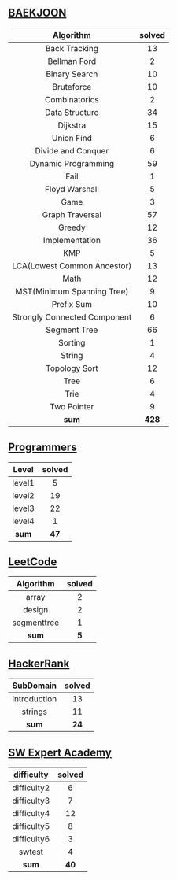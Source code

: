 ## [BAEKJOON](./baekjoon/)
|    Algorithm    | solved |
| :-------------: | :----: |
|Back Tracking|13|
|Bellman Ford|2|
|Binary Search|10|
|Bruteforce|10|
|Combinatorics|2|
|Data Structure|34|
|Dijkstra|15|
|Union Find|6|
|Divide and Conquer|6|
|Dynamic Programming|59|
|Fail|1|
|Floyd Warshall|5|
|Game|3|
|Graph Traversal|57|
|Greedy|12|
|Implementation|36|
|KMP|5|
|LCA(Lowest Common Ancestor)|13|
|Math|12|
|MST(Minimum Spanning Tree)|9|
|Prefix Sum|10|
|Strongly Connected Component|6|
|Segment Tree|66|
|Sorting|1|
|String|4|
|Topology Sort|12|
|Tree|6|
|Trie|4|
|Two Pointer|9|
| **sum** | **428**|

## [Programmers](./programmers/)
|    Level    | solved |
| :-------------: | :----: |
|level1|5|
|level2|19|
|level3|22|
|level4|1|
| **sum** | **47**|

## [LeetCode](./leetcode/)
|    Algorithm    | solved |
| :-------------: | :----: |
|array|2|
|design|2|
|segmenttree|1|
| **sum** | **5**|

## [HackerRank](./hackerrank/)
|    SubDomain    | solved |
| :-------------: | :----: |
|introduction|13|
|strings|11|
| **sum** | **24**|

## [SW Expert Academy](./swea/)
|    difficulty    | solved |
| :-------------: | :----: |
|difficulty2|6|
|difficulty3|7|
|difficulty4|12|
|difficulty5|8|
|difficulty6|3|
|swtest|4|
| **sum** | **40**|

